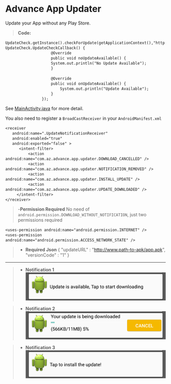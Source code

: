 Advance App Updater
===================


Update your App without any Play Store. 

> **Code:** 

    UpdateCheck.getInstance().checkForUpdate(getApplicationContext(),"http://YourServer",true,new UpdateCheck.UpdateCheckCallback() {
                        @Override
                        public void noUpdateAvailable() {
                        System.out.println("No Update Available");
                        }
                        
                        @Override
                        public void onUpdateAvailable() {
                            System.out.println("Update Available");
                        }
                    });


See [MainActivity.java](https://github.com/AizazAZ/Advance_App_Updater/blob/master/app/src/main/java/com/az/advance/app/updater/MainActivity.java) for more detail.

You also need to register a `BroadCastReceiver` in your `AndroidManifest.xml`

    <receiver
       android:name=".UpdateNotificationReceiver"
       android:enabled="true"
       android:exported="false" >
          <intent-filter>
              <action android:name="com.az.advance.app.updater.DOWNLOAD_CANCELLED" />
              <action android:name="com.az.advance.app.updater.NOTIFICATION_REMOVED" />
              <action android:name="com.az.advance.app.updater.INSTALL_UPDATE" />
              <action android:name="com.az.advance.app.updater.UPDATE_DOWNLOADED" />
         </intent-filter>
    </receiver>
>-**Permission Required**
No need of `android.permission.DOWNLOAD_WITHOUT_NOTIFICATION`, just two permissions required

    <uses-permission android:name="android.permission.INTERNET" />
    <uses-permission android:name="android.permission.ACCESS_NETWORK_STATE" />


> - **Required Json** 
> { "updateURL" : "http://www.path-to-apk/app.apk",
  "versionCode" : "1"
}


----------
> - **Notification 1** 
![Step 1](https://raw.githubusercontent.com/AizazAZ/Advance_App_Updater/master/app/src/main/res/drawable/1.png)

> - **Notification 2** 
![Step 2](https://raw.githubusercontent.com/AizazAZ/Advance_App_Updater/master/app/src/main/res/drawable/2.png)

> - **Notification 3** 
![Step 3](https://raw.githubusercontent.com/AizazAZ/Advance_App_Updater/master/app/src/main/res/drawable/3.png)

